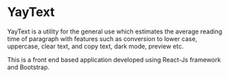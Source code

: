 # YayText


YayText is a utility for the general use which estimates the average reading time of paragraph with features such as conversion to lower case, uppercase, clear text, and copy text, dark mode, preview etc.

This is a front end based application developed using React-Js framework and Bootstrap.
